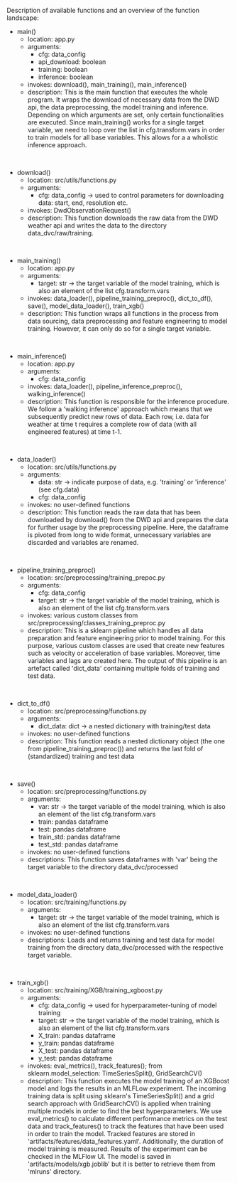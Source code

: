 Description of available functions and an overview of the function landscape:

- main()
  - location: app.py
  - arguments:
    - cfg: data_config
    - api_download: boolean 
    - training: boolean
    - inference: boolean
  - invokes: download(), main_training(), main_inference()
  - description: This is the main function that executes the whole program. It wraps the download of necessary data from the DWD api, the data preprocessing, the model training and inference. Depending on which arguments are set, only certain functionalities are executed. Since main_training() works for a single target variable, we need to loop over the list in cfg.transform.vars in order to train models for all base variables. This allows for a a wholistic inference approach.

<br/>

- download()
  - location: src/utils/functions.py
  - arguments:
    - cfg: data_config -> used to control parameters for downloading data: start, end, resolution etc.
  - invokes: DwdObservationRequest()
  - description: This function downloads the raw data from the DWD weather api and writes the data to the directory data_dvc/raw/training.

<br/>

- main_training()
  - location: app.py
  - arguments:
    - target: str -> the target variable of the model training, which is also an element of the list cfg.transform.vars
  - invokes: data_loader(), pipeline_training_preproc(), dict_to_df(), save(), model_data_loader(), train_xgb()
  - description: This function wraps all functions in the process from data sourcing, data preprocessing and feature engineering to model training. However, it can only do so for a single target variable.

<br/>

- main_inference()
  - location: app.py
  - arguments:
    - cfg: data_config
  - invokes: data_loader(), pipeline_inference_preproc(), walking_inference()
  - description: This function is responsible for the inference procedure. We follow a 'walking inference' approach which means that we subsequently predict new rows of data. Each row, i.e. data for weather at time t requires a complete row of data (with all engineered features) at time t-1.

<br/>

- data_loader()
  - location: src/utils/functions.py
  - arguments:
    - data: str -> indicate purpose of data, e.g. 'training' or 'inference' (see cfg.data)
    - cfg: data_config
  - invokes: no user-defined functions
  - description: This function reads the raw data that has been downloaded by download() from the DWD api and prepares the data for further usage by the preprocessing pipeline. Here, the dataframe is pivoted from long to wide format, unnecessary variables are discarded and variables are renamed.

<br/>

- pipeline_training_preproc()
  - location: src/preprocessing/training_prepoc.py
  - arguments:
    - cfg: data_config
    - target: str -> the target variable of the model training, which is also an element of the list cfg.transform.vars
  - invokes: various custom classes from src/preprocessing/classes_training_preproc.py
  - description: This is a sklearn pipeline which handles all data preparation and feature engineering prior to model training. For this purpose, various custom classes are used that create new features such as velocity or acceleration of base variables. Moreover, time variables and lags are created here. The output of this pipeline is an artefact called 'dict_data' containing multiple folds of training and test data.

<br/>

- dict_to_df()
  - location: src/preprocessing/functions.py
  - arguments:
    - dict_data: dict -> a nested dictionary with training/test data
  - invokes: no user-defined functions
  - description: This function reads a nested dictionary object (the one from pipeline_training_preproc()) and returns the last fold of (standardized) training and test data

<br/>

- save()
  - location: src/preprocessing/functions.py
  - arguments:
    - var: str -> the target variable of the model training, which is also an element of the list cfg.transform.vars
    - train: pandas dataframe
    - test: pandas dataframe
    - train_std: pandas dataframe
    - test_std: pandas dataframe
  - invokes: no user-defined functions
  - descriptions: This function saves dataframes with 'var' being the target variable to the directory data_dvc/processed

<br/>

- model_data_loader()
  - location: src/training/functions.py
  - arguments: 
    - target: str -> the target variable of the model training, which is also an element of the list cfg.transform.vars
  - invokes: no user-defined functions
  - descriptions: Loads and returns training and test data for model training from the directory data_dvc/processed with the respective target variable.

<br/>

- train_xgb()
  - location: src/training/XGB/training_xgboost.py
  - arguments:
    - cfg: data_config -> used for hyperparameter-tuning of model training
    - target: str -> the target variable of the model training, which is also an element of the list cfg.transform.vars
    - X_train: pandas dataframe
    - y_train: pandas dataframe
    - X_test: pandas dataframe
    - y_test: pandas dataframe
  - invokes: eval_metrics(), track_features(); from sklearn.model_selection: TimeSeriesSplit(), GridSearchCV()
  - description: This function executes the model training of an XGBoost model and logs the results in an MLFLow experiment. The incoming training data is split using sklearn's TimeSeriesSplit() and a grid search approach with GridSearchCV() is applied when training multiple models in order to find the best hyperparameters. We use eval_metrics() to calculate different performance metrics on the test data and track_features() to track the features that have been used in order to train the model. Tracked features are stored in 'artifacts/features/data_features.yaml'. Additionally, the duration of model training is measured. Results of the experiment can be checked in the MLFlow UI. The model is saved in 'artifacts/models/xgb.joblib' but it is better to retrieve them from 'mlruns' directory.







